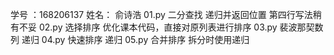 学号 ：168206137 姓名： 俞诗浩
01.py 二分查找 递归并返回位置 第四行写法稍有不妥
02.py 选择排序 优化课本代码，直接对原列表进行排序
03.py 裴波那契数列 递归
04.py 快速排序 递归
05.py 合并排序 拆分时使用递归
